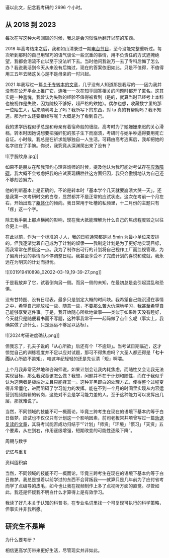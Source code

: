 谨以此文，纪念我考研的 2696 个小时。

## 从 2018 到 2023

每次在写这种大考回顾的时候，我总是会习惯性地翻开以前的东西。

2018 年高考结束之后，我和如山清录过一期[电台节目](https://mp.weixin.qq.com/s/YJ92JVSU1azMDL5MLwqYug)，至今没能完整重听过。每次听到那时的自己用轻巧的语气谈论一些沉重的事情，用不负责任的方式遮掩绝望，我都会泪流不止以至于没法听下去。当时他问我说万一去了专科后悔了怎么办？我说我活到今天从来没有后悔过，现在的答案依旧如此。只是不值得，不值得用三五年去赌这关心是不是母亲的一时兴起。

2021 年我写过一篇[关于专转本的文章](https://viyi.notion.site/0a21d874858d45b9b1fedceff5e354d4)，几乎没有人知道那是我写的——因为我并没有在公开平台上推广它，连唯一一次在知乎回答相关的问题时都开了匿名。这其实是一种羞愧，我曾认为失败的经验不值得被看到（是的，就算当时已经考上本科也被视作是失败，因为院校不够好，超严格的欸她）。偶尔也想，收藏数字里的那一位陌生人，后来顺利考上了吗？我所写下的东西，对 ta 真的有帮助吗？我不知道。那为什么还要继续写呢？大概是为了看到自己。

我的求学历程似乎总是和母亲有着宿命般的缠绕，高考时为了她姗姗来迟的关心滑档，转本时因她说想要把强奸犯的孩子生下而崩溃，考研时与她争吵逼得要用死亡自证。小时候，我总是在祈求能够独自一人生活。可藉由高考逃离后，我却把她的名字纹在了手腕。你说，我究竟从深渊爬出来了没有？

![[手腕纹身.jpg]]

如果不是朋友在帮我预约心理咨询师的时候，提及他认为我可能对考试存在[应激障碍](https://en.wikipedia.org/wiki/Test_anxiety)，我大概不会考虑把我的应试表现糟糕往这方面归因，我只会傲慢地认为自己还不够刻苦努力。

他的判断基本上是正确的，不论是转本时「基本学个几天就要崩溃大哭一天」，还是我第一次考研时交的白卷，显然都并不是正常的应试状态。这次在考前一个月左右，开始出现了[躯体化](https://www.msdmanuals.cn/home/mental-health-disorders/somatic-symptom-and-related-disorders/somatic-symptom-disorder)的倾向。我日常用于吐槽的私频里，十二月份的主题只有「疼」这一个字。

除去我手腕上那点横间的影响，现在我大抵能理解为什么自己的焦虑程度较之以往会更上一层。

在此以前，作为一个标准的 J 人，我的日程通常都是以 5min 为最小单位来安排的。但我逐渐觉着自己成为了计划的奴隶——我制定计划是为了更好地实现目标，而我常常在质疑这一点。我为了制作出可行的计划将自己视作工厂而监视管理，为了偏离计划的事情而不停调整日程。我甚至享受不了完成计划的喜悦和成就，我永远在为明天的计划而担忧。

![[031919410898_02022-03-19_19-39-27.png]]

于是我放弃了它，试着倒向另一侧。而另一侧的未知，在最初总是会引起混乱和恐惧。

没有甘特图、没有日程表，最多只是划定大概的时间块。我希望自己能沉浸在事情之中，希望自己能放松一些、随意一些，不要那么苦大仇深地学习，我甚至希望自己能够享受这件事。于是，我开始随心所欲地做事——类似于如果昨天没有睡好，今天就只是随便看书而不写题，这种事我常干——起码做了点什么呢（事实上，我确实做了点什么，只是远远不够足以达标）。

![[2024考研进度确认.png]]

但我忘了，孔夫子说的「从心所欲」后还有个「不逾矩」。当考试日期临近，这才惊觉自己的训练程度并不足以应对试题，那可不得焦虑吗？大圣人都还得是「**七十而**从心所欲不逾矩」，咱这年纪轻轻的还是先认清「矩」啊喂。

上个月我非常茫然地和咨询师说，如果计划会让我内耗焦虑，而随性又会让我无法实现目标，那么我究竟该怎么做？我想，问题并不在于计划和随性，而在于我似乎认为这两者是极端对立且只能择其一。这种非黑即白的处理方式，使得整个过程变得非常僵化，进而阻碍了学习能力的发挥。能在不到一个月的时间里实现从内容运营到视频剪辑的转岗，这绝对不会是学习能力差的人。至于这种能力可以发挥出几层，那就难说了。

当然，不同领域的技能不可一概而论，毕竟三跨考生在现在的语境下基本约等于白日做梦。应试也不仅仅只有计划这一个影响因素，前司老板常井项曾写过一篇[劝退复读的文章](https://mp.weixin.qq.com/s/ApC0rnlLnyyzsVC_Uf_jeA)，其将考试能否成功归结于“「计划」「师资」「环境」「惯习」「天资」五个要素，从左到右，作用逐级增强，短期改变的可能性逐级下降”。

周期与数字

记忆与重复

资料囤积癖

当然，不同领域的技能不可一概而论，毕竟三跨考生在现在的语境下基本约等于白日做梦。我总是觉着以前学过的东西不会背叛我——就算只是几年前为了应付省考而学了点编导的皮毛，如今也让我在视频制作上多了点视听方面的直觉。尽管如此，我还是怀疑我不明白什么才算得上是有效学习。

我读了好几本关于认知的科普书，在专业名词里找一个可复现可执行的科学策略，但事实并非我所愿。

## 研究生不是岸

为什么要考研？

相信更高学历带来更好生活，尽管现实并非如此。